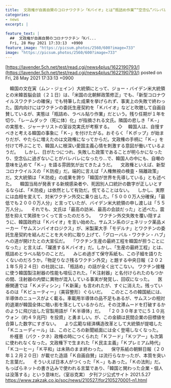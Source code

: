 ```yaml
---
title:  文政権が自画自賛のコロナワクチン「Kバイオ」とは“瓶詰め作業”“空念仏”バレバレ…自嘲的に語られる「Ｋ−」の悲しき実態  
categories:
- news
excerpt: |
  
feature_text: |
  ##  文政権が自画自賛のコロナワクチン「Kバ...
  Fri, 28 May 2021 17:33:13  +0900
feature_image: "https://picsum.photos/2560/600?image=733"
image: "https://picsum.photos/2560/600?image=733"
---
```


[https://lavender.5ch.net/test/read.cgi/news4plus/1622190793/](https://lavender.5ch.net/test/read.cgi/news4plus/1622190793/)
posted on Fri, 28 May 2021 17:33:13  +0900

<!--more-->

　韓国の文在寅（ムン・ジェイン）大統領にとって、ジョー・バイデン米大統領との米韓首脳会談（２１日）は、「米国の北朝鮮政策修正」でも、「新型コロナウイルスワクチンの確保」でも特筆した成果を挙げられず、事実上の失敗で終わった。国内向けにはワクチンの委託生産契約を「Ｋバイオ」などと吹聴して自画自賛しているが、実態は「瓶詰め、ラベル貼り作業」だという。残り任期が１年を切り、「レームダック（死に体）化」が指摘される文氏。隣国の悲しき「Ｋ−」の実態を、ジャーナリストの室谷克実氏が考察する。 　◇ 　韓国人は、自慢すべきと考える韓国の事象に「Ｋ−」を付けたがる。おそらく「Ｋポップ」が始まりだが、やたらに増えたのは文政権になってからだ。文政権の手柄に「Ｋ−」を付けて呼ぶことで、韓国人に根深い愛国主義心情を刺激する意図が働いているようだ。 　しかし、日がたつにつれ、失敗した政策であることが明らかになったり、空念仏に過ぎないことがバレバレになったり…で、韓国人の中にも、自嘲の意味を込めて「Ｋ−」を語る雰囲気が出てきたようだ。 　文政権といえば、新型コロナウイルスの「Ｋ防疫」だ。端的に言えば「人権無視の検査・隔離政策」だ。文大統領は「Ｋ防疫」の成果を誇り「韓国が世界を先導している」とも述べた。 　韓国当局が発表する新規感染者や、死因別人口統計の数字が正しいとするならば、「Ｋ防疫」は依然として有効だ。慌てることはない。 　しかし、実際には血相を変えて、対米ワクチン外交に乗り出した。「５０００万人分確保」「最低でも２０００万人分」と言っていたが、バイデン米大統領の申し渡しは「５５万人分」。 　それでも、文氏は「最高の訪米、最高の会談だった」と述べた。震怒を抑えて笑顔をつくって言ったのだろう。 　ワクチン外交失敗を覆い隠すように、韓国政府は「Ｋバイオ」を言い始めた。サムスン系のジェネリック薬品メーカー「サムスンバイオロジクス」が、米製薬大手「モデルナ」とワクチンの委託生産契約を結んだことを大々的に取り上げて、「グローバル・ワクチン・ハブ」への道が開けたとの大宣伝だ。 　「ワクチン生産の最終工程を韓国が担うことになった」と言えば、「躍進するＫバイオ」だ。しかし、「生産の最終工程」とは、瓶詰めとラベル貼りのことだ。 　みじめ過ぎて保守系紙も、この子細を語りたくないのだろうか。「物足りなさ残るワクチン外交」と題する中央日報（２０２１年５月２４日）の社説には、「瓶詰め」の話が全く出てこない。 ワクチン接種に使う韓国製注射器の性能も喧伝された。「Ｋ注射器」と名付けられたのもつかの間、注射器の内壁に異物が混入している事実が発覚し、回収になった。 　医療関連では「Ｋメディシン」「Ｋ新薬」も言われたが、すぐに消えた。残っているのは「Ｋビューティー」（美容整形）ぐらいだ。 　このところの韓国紙には、半導体のニュースがよく載る。車載用半導体の品不足もあるが、サムスンの相対的退潮が韓国全体に暗い影を落としているからだ。その沈滞ムードを打破するかのように飛び出した官製用語が「Ｋ半導体」だ。 　「２０３０年までに５１０兆ウォン（約４９兆円）を投資」と勇ましい。が、この金額は民間企業の目標値を合算した数字にすぎない。 　より広範な経済構造改革として大統領が提唱した「Ｋニューディール」は、このところの新聞紙面には全く登場しなくなった。 　朴槿恵（パク・クネ）政権の時につくられた「Ｋフード」「Ｋツアー」も次第に使われなくなった。文政権下で生まれた「Ｋ民主主義」「Ｋプレミアム時代」「Ｋコーヒー」「Ｋ平和」は未熟のまま終わった。 　保守系紙の朝鮮日報（２０年１２月２０日）が載せた造語「Ｋ自画自賛」は流行らなかったが、本質を突いた言葉だ。 　そういえば日本人がつくった「Ｋ−」もあった。「Ｋの法則」だ。もっぱらネットの書き込みで使われる言葉であり、「韓国と関わった企業・個人は没落する」という意味だ。（室谷克実） 夕刊フジ公式サイト 2021.5.27 https://www.zakzak.co.jp/soc/news/210527/for2105270001-n1.html
